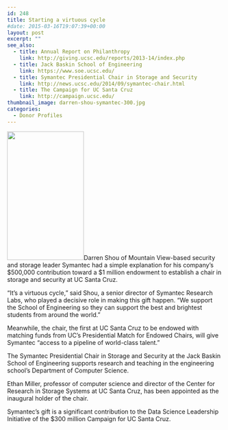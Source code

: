 ```yaml
---
id: 248
title: Starting a virtuous cycle
#date: 2015-03-16T19:07:39+00:00
layout: post
excerpt: ""
see_also:
  - title: Annual Report on Philanthropy
    link: http://giving.ucsc.edu/reports/2013-14/index.php
  - title: Jack Baskin School of Engineering
    link: https://www.soe.ucsc.edu/
  - title: Symantec Presidential Chair in Storage and Security
    link: http://news.ucsc.edu/2014/09/symantec-chair.html
  - title: The Campaign for UC Santa Cruz
    link: http://campaign.ucsc.edu/
thumbnail_image: darren-shou-symantec-300.jpg
categories:
  - Donor Profiles
---
```

<img class="alignright size-medium wp-image-249" src="http://live-ucsc-giving.pantheonsite.io/wp-content/uploads/2017/08/darren-shou-symantec-300-179x300.jpg" alt="" width="179" height="300" />Darren Shou of Mountain View-based security and storage leader Symantec had a simple explanation for his company&#8217;s $500,000 contribution toward a $1 million endowment to establish a chair in storage and security at UC Santa Cruz.

&#8220;It&#8217;s a virtuous cycle,&#8221; said Shou, a senior director of Symantec Research Labs, who played a decisive role in making this gift happen. &#8220;We support the School of Engineering so they can support the best and brightest students from around the world.&#8221;

Meanwhile, the chair, the first at UC Santa Cruz to be endowed with matching funds from UC&#8217;s Presidential Match for Endowed Chairs, will give Symantec &#8220;access to a pipeline of world-class talent.&#8221;

The Symantec Presidential Chair in Storage and Security at the Jack Baskin School of Engineering supports research and teaching in the engineering school&#8217;s Department of Computer Science.

Ethan Miller, professor of computer science and director of the Center for Research in Storage Systems at UC Santa Cruz, has been appointed as the inaugural holder of the chair.

Symantec&#8217;s gift is a significant contribution to the Data Science Leadership Initiative of the $300 million Campaign for UC Santa Cruz.

